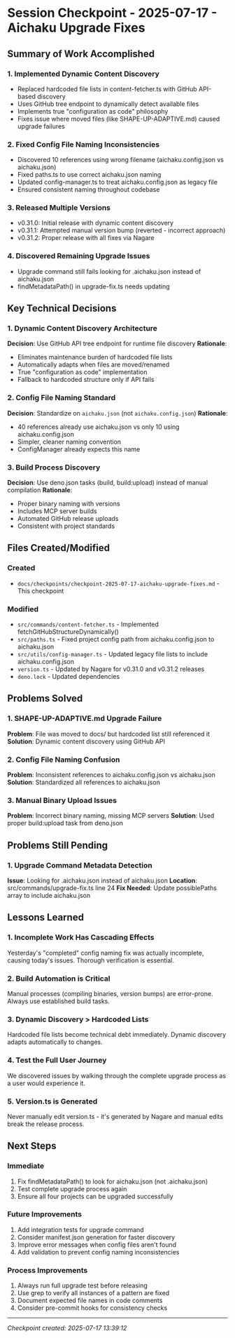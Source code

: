 # Session Checkpoint - 2025-07-17 - Aichaku Upgrade Fixes

## Summary of Work Accomplished

### 1. Implemented Dynamic Content Discovery

- Replaced hardcoded file lists in content-fetcher.ts with GitHub API-based
  discovery
- Uses GitHub tree endpoint to dynamically detect available files
- Implements true "configuration as code" philosophy
- Fixes issue where moved files (like SHAPE-UP-ADAPTIVE.md) caused upgrade
  failures

### 2. Fixed Config File Naming Inconsistencies

- Discovered 10 references using wrong filename (aichaku.config.json vs
  aichaku.json)
- Fixed paths.ts to use correct aichaku.json naming
- Updated config-manager.ts to treat aichaku.config.json as legacy file
- Ensured consistent naming throughout codebase

### 3. Released Multiple Versions

- v0.31.0: Initial release with dynamic content discovery
- v0.31.1: Attempted manual version bump (reverted - incorrect approach)
- v0.31.2: Proper release with all fixes via Nagare

### 4. Discovered Remaining Upgrade Issues

- Upgrade command still fails looking for .aichaku.json instead of aichaku.json
- findMetadataPath() in upgrade-fix.ts needs updating

## Key Technical Decisions

### 1. Dynamic Content Discovery Architecture

**Decision**: Use GitHub API tree endpoint for runtime file discovery
**Rationale**:

- Eliminates maintenance burden of hardcoded file lists
- Automatically adapts when files are moved/renamed
- True "configuration as code" implementation
- Fallback to hardcoded structure only if API fails

### 2. Config File Naming Standard

**Decision**: Standardize on `aichaku.json` (not `aichaku.config.json`)
**Rationale**:

- 40 references already use aichaku.json vs only 10 using aichaku.config.json
- Simpler, cleaner naming convention
- ConfigManager already expects this name

### 3. Build Process Discovery

**Decision**: Use deno.json tasks (build, build:upload) instead of manual
compilation **Rationale**:

- Proper binary naming with versions
- Includes MCP server builds
- Automated GitHub release uploads
- Consistent with project standards

## Files Created/Modified

### Created

- `docs/checkpoints/checkpoint-2025-07-17-aichaku-upgrade-fixes.md` - This
  checkpoint

### Modified

- `src/commands/content-fetcher.ts` - Implemented
  fetchGitHubStructureDynamically()
- `src/paths.ts` - Fixed project config path from aichaku.config.json to
  aichaku.json
- `src/utils/config-manager.ts` - Updated legacy file lists to include
  aichaku.config.json
- `version.ts` - Updated by Nagare for v0.31.0 and v0.31.2 releases
- `deno.lock` - Updated dependencies

## Problems Solved

### 1. SHAPE-UP-ADAPTIVE.md Upgrade Failure

**Problem**: File was moved to docs/ but hardcoded list still referenced it
**Solution**: Dynamic content discovery using GitHub API

### 2. Config File Naming Confusion

**Problem**: Inconsistent references to aichaku.config.json vs aichaku.json
**Solution**: Standardized all references to aichaku.json

### 3. Manual Binary Upload Issues

**Problem**: Incorrect binary naming, missing MCP servers **Solution**: Used
proper build:upload task from deno.json

## Problems Still Pending

### 1. Upgrade Command Metadata Detection

**Issue**: Looking for .aichaku.json instead of aichaku.json **Location**:
src/commands/upgrade-fix.ts line 24 **Fix Needed**: Update possiblePaths array
to include aichaku.json

## Lessons Learned

### 1. Incomplete Work Has Cascading Effects

Yesterday's "completed" config naming fix was actually incomplete, causing
today's issues. Thorough verification is essential.

### 2. Build Automation is Critical

Manual processes (compiling binaries, version bumps) are error-prone. Always use
established build tasks.

### 3. Dynamic Discovery > Hardcoded Lists

Hardcoded file lists become technical debt immediately. Dynamic discovery adapts
automatically to changes.

### 4. Test the Full User Journey

We discovered issues by walking through the complete upgrade process as a user
would experience it.

### 5. Version.ts is Generated

Never manually edit version.ts - it's generated by Nagare and manual edits break
the release process.

## Next Steps

### Immediate

1. Fix findMetadataPath() to look for aichaku.json (not .aichaku.json)
2. Test complete upgrade process again
3. Ensure all four projects can be upgraded successfully

### Future Improvements

1. Add integration tests for upgrade command
2. Consider manifest.json generation for faster discovery
3. Improve error messages when config files aren't found
4. Add validation to prevent config naming inconsistencies

### Process Improvements

1. Always run full upgrade test before releasing
2. Use grep to verify all instances of a pattern are fixed
3. Document expected file names in code comments
4. Consider pre-commit hooks for consistency checks

---

_Checkpoint created: 2025-07-17 13:39:12_
